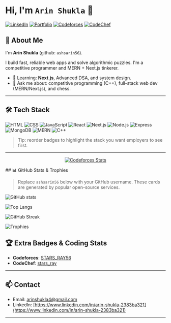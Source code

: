 # Hi, I'm `Arin Shukla` 👋

[![LinkedIn](https://img.shields.io/badge/-LinkedIn-0A66C2?logo=linkedin\&logoColor=white)](https://www.linkedin.com/in/arin-shukla-2383ba321) [![Portfolio](https://img.shields.io/badge/-Portfolio-000?logo=github\&logoColor=white)](https://your-portfolio.example) [![Codeforces](https://img.shields.io/badge/-Codeforces-1f2833?logo=codeforces\&logoColor=white)](https://codeforces.com/profile/STARS_RAY56) [![CodeChef](https://img.shields.io/badge/-CodeChef-5B4638?logo=codechef\&logoColor=white)](https://www.codechef.com/users/stars_ray)

## 🚀 About Me

I'm **Arin Shukla** (github: `ashsarin56`).

I build fast, reliable web apps and solve algorithmic puzzles. I'm a competitive programmer and MERN + Next.js tinkerer.
* 🌱 Learning: **Next.js**, Advanced DSA, and system design.
* 💬 Ask me about: competitive programming (C++), full-stack web dev (MERN/Next.js), and chess.

---

## 🛠️ Tech Stack

<p align="left">
  <img src="https://img.shields.io/badge/-HTML-E34F26?logo=html5&logoColor=white" alt="HTML"/>
  <img src="https://img.shields.io/badge/-CSS-1572B6?logo=css3&logoColor=white" alt="CSS"/>
  <img src="https://img.shields.io/badge/-JavaScript-F7DF1E?logo=javascript&logoColor=black" alt="JavaScript"/>
  <img src="https://img.shields.io/badge/-React-61DAFB?logo=react&logoColor=black" alt="React"/>
  <img src="https://img.shields.io/badge/-Next.js-000000?logo=next.js&logoColor=white" alt="Next.js"/>
  <img src="https://img.shields.io/badge/-Node.js-339933?logo=node.js&logoColor=white" alt="Node.js"/>
  <img src="https://img.shields.io/badge/-Express-000000?logo=express&logoColor=white" alt="Express"/>
  <img src="https://img.shields.io/badge/-MongoDB-47A248?logo=mongodb&logoColor=white" alt="MongoDB"/>
  <img src="https://img.shields.io/badge/-MERN-7B68EE?logo=stack&logoColor=white" alt="MERN"/>
  <img src="https://img.shields.io/badge/-C%2B%2B-00599C?logo=c%2B%2B&logoColor=white" alt="C++"/>
  
</p>

> Tip: reorder badges to highlight the stack you want employers to see first.

---
<!-- Codeforces Card -->
<p align="center">
  <a href="https://codeforces.com/profile/STARS_RAY56">
    <img src="https://codeforces-readme-stats.vercel.app/api/card?username=STARS_RAY56&theme=tokyonight" alt="Codeforces Stats"/>
  </a>
</p>
## 📊 GitHub Stats & Trophies

> Replace `ashsarin56` below with your GitHub username. These cards are generated by popular open-source services.

<!-- GitHub readme stats -->

![GitHub stats](https://github-readme-stats.vercel.app/api?username=ashsarin56\&show_icons=true\&theme=tokyonight\&count_private=true)

<!-- Top languages -->

![Top Langs](https://github-readme-stats.vercel.app/api/top-langs/?username=ashsarin56\&layout=compact\&theme=tokyonight)

<!-- Streak stats -->

![GitHub Streak](https://github-readme-streak-stats.herokuapp.com/?user=ashsarin56\&date_format=%5BY-%5Dm-%5Dd\&theme=dark)

<!-- Profile trophies -->

![Trophies](https://github-profile-trophy.vercel.app/?username=ashsarin56\&theme=onedark\&no-frame=true\&column=7)


## 🏆 Extra Badges & Coding Stats

* **Codeforces**: [STARS_RAY56](https://codeforces.com/profile/STARS_RAY56)
* **CodeChef**: [stars_ray](https://www.codechef.com/users/stars_ray)
---
## 📫 Contact

* Email: [arinshukla4@gmail.com](mailto:arinshukla4@gmail.com)
* LinkedIn: [https://www.linkedin.com/in/arin-shukla-2383ba321](https://www.linkedin.com/in/arin-shukla-2383ba321)

---

